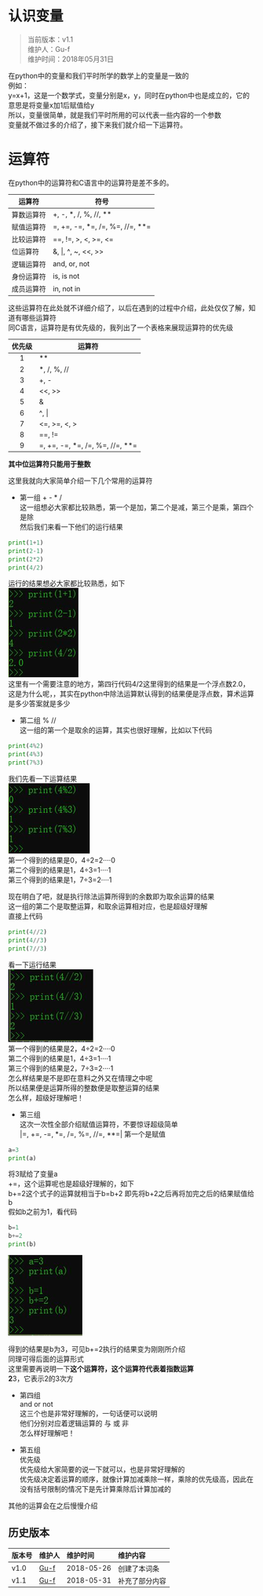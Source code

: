 # 认识变量

>当前版本：v1.1  
>维护人：Gu-f  
>维护时间：2018年05月31日

在python中的变量和我们平时所学的数学上的变量是一致的  
例如：  
y=x+1，这是一个数学式，变量分别是x，y，同时在python中也是成立的，它的意思是将变量x加1后赋值给y  
所以，变量很简单，就是我们平时所用的可以代表一些内容的一个参数  
变量就不做过多的介绍了，接下来我们就介绍一下运算符。  

# 运算符
在python中的运算符和C语言中的运算符是差不多的。  

|    运算符   |符号             |
|------------|------------------------------------|
|    算数运算符   |+, -, *, /, %, //, **               |
|赋值运算符       |=, +=, -=, *=, /=, %=, //=, **=     |
|比较运算符      |==, !=, >, <, >=, <= |
|位运算符        |&, &#124;, ^, ~, <<, >> |
|逻辑运算符       |and, or, not    |
|身份运算符       |is, is not   |
|成员运算符       |in, not in    |

这些运算符在此处就不详细介绍了，以后在遇到的过程中介绍，此处仅仅了解，知道有哪些运算符  
同C语言，运算符是有优先级的，我列出了一个表格来展现运算符的优先级  

|    优先级   |运算符            |
|:-:|------------------------------------|
|1          |**|
|2             |*, /, %, //|
|3            |+, -|
|4            |<<, >>|
|5           | &|
|6          | ^, &#124;|
|7           | <=, >=, <, >|
|8              | ==, !=|
|9               | =, +=, -=, *=, /=, %=, //=, **=|

**其中位运算符只能用于整数**

这里我就向大家简单介绍一下几个常用的运算符  
- 第一组 + - * /  
这一组想必大家都比较熟悉，第一个是加，第二个是减，第三个是乘，第四个是除  
然后我们来看一下他们的运行结果  
```python
print(1+1)
print(2-1)
print(2*2)
print(4/2)
```
运行的结果想必大家都比较熟悉，如下  
![05-01](/wiki/image/python/05/05-01.jpg)  
这里有一个需要注意的地方，第四行代码4/2这里得到的结果是一个浮点数2.0，这是为什么呢，，其实在python中除法运算默认得到的结果便是浮点数，算术运算是多少答案就是多少  


- 第二组 %  //  
这一组的第一个是取余的运算，其实也很好理解，比如以下代码  
```python
print(4%2)
print(4%3)
print(7%3)
```
我们先看一下运算结果  
![05-02](/wiki/image/python/05/05-02.jpg)  
第一个得到的结果是0，4÷2=2····0  
第二个得到的结果是1，4÷3=1····1  
第三个得到的结果是1，7÷3=2····1  

现在明白了吧，就是执行除法运算所得到的余数即为取余运算的结果  
这一组的第二个是取整运算，和取余运算相对应，也是超级好理解  
直接上代码  
```python
print(4//2)
print(4//3)
print(7//3)
```
看一下运行结果  
![05-03](/wiki/image/python/05/05-03.jpg)  
第一个得到的结果是2，4÷2=2····0  
第二个得到的结果是1，4÷3=1····1  
第三个得到的结果是2，7÷3=2····1  
怎么样结果是不是即在意料之外又在情理之中呢  
所以结果便是运算所得的整数便是取整运算的结果  
怎么样，超级好理解吧！  

- 第三组  
这次一次性全部介绍赋值运算符，不要惊讶超级简单  
|=, +=, -=, *=, /=, %=, //=, **=|
第一个是赋值  
```python
a=3
print(a)
```
将3赋给了变量a  
+=，这个运算呢也是超级好理解的，如下  
b+=2这个式子的运算就相当于b=b+2 即先将b+2之后再将加完之后的结果赋值给b  
假如b之前为1，看代码  
```python
b=1
b+=2
print(b)
```
![05-04](/wiki/image/python/05/05-04.jpg)  

得到的结果是b为3，可见b+=2执行的结果变为刚刚所介绍  
同理可得后面的运算形式  
这里需要再说明一下**这个运算符，这个运算符代表着指数运算  
2**3，它表示2的3次方  

- 第四组  
and or not  
这三个也是非常好理解的，一句话便可以说明  
他们分别对应着逻辑运算的 与 或 非  
怎么样好理解吧！  

- 第五组  
优先级  
优先级给大家简要的说一下就可以，也是非常好理解的  
优先级决定着运算的顺序，就像计算加减乘除一样，乘除的优先级高，因此在没有括号限制的情况下是先计算乘除后计算加减的  

其他的运算会在之后慢慢介绍  


## 历史版本

| 版本号 | 维护人 |维护时间 |维护内容|
| :- | :- | :-| :- |
| v1.0 | [Gu-f](https://Gu-f.github.io/) |2018-05-26|创建了本词条|
| v1.1 | [Gu-f](https://Gu-f.github.io/) |2018-05-31|补充了部分内容|
